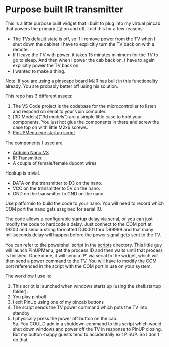 # Purpose built IR transmitter

This is a little purpose built widget that I built to plug into my virtual pincab that powers the primary [TV](https://www.amazon.com/gp/product/B07DK5PZFY/ref=ppx_yo_dt_b_asin_title_o05_s00?ie=UTF8&psc=1) on and off.  I did this for a few reasons:

 - The TVs default state is off, so if I remove power from the TV when I shut down the cabinet I have to explicitly turn the TV back on with a remote.
 - If I leave the TV with power, it takes 15 minutes minimum for the TV to go to sleep.  And then when I power the cab back on, I have to again explicitly power the TV back on.
 - I wanted to make a thing.

Note: If you are using a [pinscape board](https://os.mbed.com/users/mjr/code/Pinscape_Controller_V2/) MJR has built in this functionality already.  You are probably better off using his solution.

This repo has 3 different assets:
 1. The VS Code project is the codebase for the microcontroller to listen and respond on serial to your vpin computer.
 2. [3D Models]("3d models") are a simple little case to hold your components.  You just hot glue the components in there and screw the case top on with little M2x6 screws.
 3. [PinUPMenu.exe startup script](scripts)

The components I used are
 - [Arduino Nano V3](https://robotdyn.com/nano-v3-atmega-328-usb-ttl-ch340g-micro-usb-with-cable-not-soldered.html)
 - [IR Transmitter](https://www.amazon.com/gp/product/B01E20VQD8/ref=ppx_yo_dt_b_asin_title_o02_s00?ie=UTF8&psc=1)
 - A couple of female/female dupont wires

Hookup is trivial.  
 - DATA on the transmitter to D3 on the nano.
 - VCC on the transmitter to 5V on the nano.
 - GND on the transmitter to GND on the nano.

Use platformio to build the code to your nano.  You will need to record which COM port the nano gets assgined for serial IO.

The code allows a configurable startup delay via serial, or you can just modify the code to hardcode a delay.  Just connect to the COM port at 19200 and send a string formatted D00001 thru D99999 and that many milliseconds delay will happen before the power signal gets sent to the TV.

You can refer to the powershell script in the [scripts](scripts) directory.  This little guy will launch PinUPMenu, get the process ID and then waits until that process is finished.  Once done, it will send a 'P' via serial to the widget, which will then send a power command to the TV.  You will have to modify the COM port referenced in the script with the COM port in use on your system.

The workflow I use is:
 1. This script is launched when windows starts up (using the shell:startup folder).  
 2. You play pinball
 3. I exit PinUp using one of my pincab buttons
 4. The script sends the TV power command which puts the TV into standby
 5. I physically press the power off button on the cab.  
 5a. You COULD add in a shutdown command to this script which would shut down windows and power off the TV in response to PinUP closing.  But my button-happy guests tend to accidentally exit PinUP.  So I don't do that.

